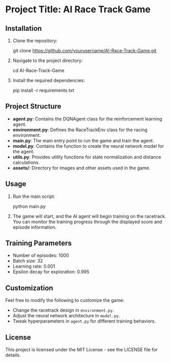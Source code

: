 # Project Title: AI Race Track Game



## Installation

1. Clone the repository:

   git clone https://github.com/yourusername/AI-Race-Track-Game.git

2. Navigate to the project directory:

   cd AI-Race-Track-Game

3. Install the required dependencies:

   pip install -r requirements.txt

## Project Structure

- **agent.py**: Contains the DQNAgent class for the reinforcement learning agent.
- **environment.py**: Defines the RaceTrackEnv class for the racing environment.
- **main.py**: The main entry point to run the game and train the agent.
- **model.py**: Contains the function to create the neural network model for the agent.
- **utils.py**: Provides utility functions for state normalization and distance calculations.
- **assets/**: Directory for images and other assets used in the game.

## Usage

1. Run the main script:

   python main.py

2. The game will start, and the AI agent will begin training on the racetrack. You can monitor the training progress through the displayed score and episode information.

## Training Parameters

- Number of episodes: 1000
- Batch size: 32
- Learning rate: 0.001
- Epsilon decay for exploration: 0.995

## Customization

Feel free to modify the following to customize the game:

- Change the racetrack design in `environment.py`.
- Adjust the neural network architecture in `model.py`.
- Tweak hyperparameters in `agent.py` for different training behaviors.

## License

This project is licensed under the MIT License - see the LICENSE file for details.
